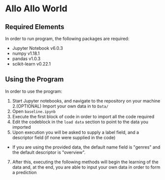# Allo Allo World
## Required Elements
In order to run program, the following packages are required:
* Jupyter Notebook v6.0.3
* numpy v1.18.1
* pandas v1.0.3
* scikit-learn v0.22.1

## Using the Program
In order to use the program:
1. Start Jupyter notebooks, and navigate to the repository on your machine
2.(OPTIONAL) Import your own data in to `Data/`
3. Open `baseline.ipynb`
4. Execute the first block of code in order to import all the code required
5. Edit the codeblock in the `load data` section to point to the data you imported
6. Upon execution you will be asked to supply a label field, and a descriptor field (if none were supplied in the code)
  - If you are using the provided data, the default name field is "genres" and the default descriptor is "overview".
7. After this, executing the following methods will begin the learning of the data and, at the end, you are able to input your own data in order to form a prediction
